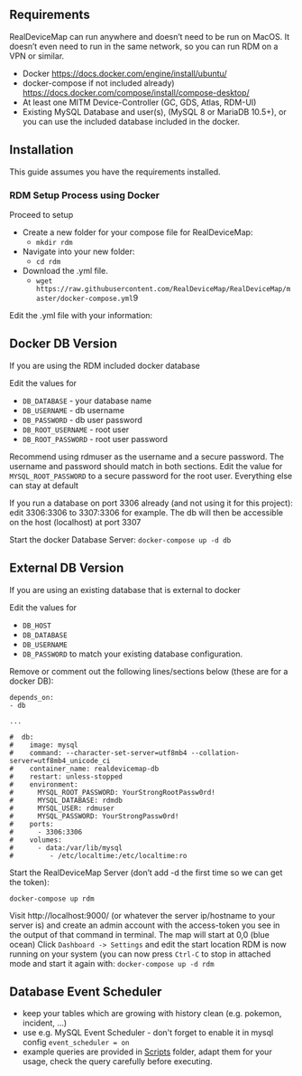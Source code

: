 ## Requirements

RealDeviceMap can run anywhere and doesn’t need to be run on MacOS. It doesn’t even need to run in the same network, so you can run RDM on a VPN or similar.

- Docker https://docs.docker.com/engine/install/ubuntu/
- docker-compose if not included already) https://docs.docker.com/compose/install/compose-desktop/
- At least one MITM Device-Controller (GC, GDS, Atlas, RDM-UI)
- Existing MySQL Database and user(s), (MySQL 8 or MariaDB 10.5+), or you can use the included database included in the docker.

## Installation

This guide assumes you have the requirements installed.

### RDM Setup Process using Docker

Proceed to setup

- Create a new folder for your compose file for RealDeviceMap:
  - `mkdir rdm`
- Navigate into your new folder:
  - `cd rdm`
- Download the .yml file.
  - `wget https://raw.githubusercontent.com/RealDeviceMap/RealDeviceMap/master/docker-compose.yml`9

Edit the .yml file with your information:

## Docker DB Version
If you are using the RDM included docker database

Edit the values for 
- `DB_DATABASE` - your database name
- `DB_USERNAME` - db username
- `DB_PASSWORD` - db user password
- `DB_ROOT_USERNAME` - root user
- `DB_ROOT_PASSWORD` - root user password

Recommend using rdmuser as the username and a secure password. The username and password should match in both sections.
Edit the value for `MYSQL_ROOT_PASSWORD` to a secure password for the root user.
Everything else can stay at default

If you run a database on port 3306 already (and not using it for this project):
edit 3306:3306 to 3307:3306 for example. The db will then be accessible on the host (localhost) at port 3307

Start the docker Database Server:
`docker-compose up -d db`

## External DB Version
If you are using an existing database that is external to docker

Edit the values for 
- `DB_HOST`
- `DB_DATABASE` 
- `DB_USERNAME`
- `DB_PASSWORD` 
to match your existing database configuration.

Remove or comment out the following lines/sections below (these are for a docker DB):
```
depends_on:
- db

...

#  db:
#    image: mysql
#    command: --character-set-server=utf8mb4 --collation-server=utf8mb4_unicode_ci
#    container_name: realdevicemap-db
#    restart: unless-stopped
#    environment:
#      MYSQL_ROOT_PASSWORD: YourStrongRootPassw0rd!
#      MYSQL_DATABASE: rdmdb
#      MYSQL_USER: rdmuser
#      MYSQL_PASSWORD: YourStrongPassw0rd!
#    ports:
#      - 3306:3306
#    volumes:
#      - data:/var/lib/mysql
#         - /etc/localtime:/etc/localtime:ro
```

Start the RealDeviceMap Server (don’t add -d the first time so we can get the token):

`docker-compose up rdm`

Visit http://localhost:9000/ (or whatever the server ip/hostname to your server is) and create an admin account with the access-token you see in the output of that command in terminal.
The map will start at 0,0 (blue ocean)
Click `Dashboard -> Settings` and edit the start location
RDM is now running on your system
(you can now press `Ctrl-C` to stop in attached mode and start it again with:
`docker-compose up -d rdm`

## Database Event Scheduler
- keep your tables which are growing with history clean (e.g. pokemon, incident, ...)
- use e.g. MySQL Event Scheduler - don't forget to enable it in mysql config `event_scheduler = on`
- example queries are provided in [Scripts](https://github.com/RealDeviceMap/RealDeviceMap/tree/master/Scripts) folder, adapt them for your usage, check the query carefully before executing.